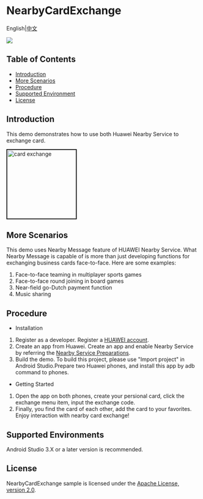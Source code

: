 # NearbyCardExchange
English|[中文]()

[![](https://camo.githubusercontent.com/ce1c195eb2524e4e67a2e74bf6e9619555aa0913/68747470733a2f2f696d672e736869656c64732e696f2f62616467652f446f63732d686d736775696465732d627269676874677265656e)](https://developer.huawei.com/consumer/en/doc/development/HMSCore-Guides/introduction-0000001050040566)

## Table of Contents

 * [Introduction](#introduction)
 * [More Scenarios](#more-scenarios)
 * [Procedure](#procedure)
 * [Supported Environment](#supported-environment)
 * [License](#license)

## Introduction
This demo demonstrates how to use both Huawei Nearby Service to exchange card. 

<img src="https://github.com/HMS-Core/hms-nearby-demo/blob/master/NearbyCardExchange/CardExchange.gif" width=180 title="card exchange" border=2>

## More Scenarios
This demo uses Nearby Message feature of HUAWEI Nearby Service. What Nearby Message is capable of is more than just developing functions for exchanging business cards face-to-face. Here are some examples:
1. Face-to-face teaming in multiplayer sports games
2. Face-to-face round joining in board games
3. Near-field go-Dutch payment function
4. Music sharing

## Procedure
* Installation

1. Register as a developer.
Register a [HUAWEI account](https://developer.huawei.com/consumer/en/).
2. Create an app from Huawei.
Create an app and enable Nearby Service by referring the [Nearby Service Preparations](https://developer.huawei.com/consumer/en/doc/development/HMSCore-Guides/config-agc-0000001050040578).
3. Build the demo.
To build this project, please use "Import project" in Android Studio.Prepare two Huawei phones, and install this app by adb command to phones.

* Getting Started
1. Open the app on both phones, create your persional card, click the exchange menu item, input the exchange code.
2. Finally, you find the card of each other, add the card to your favorites. Enjoy interaction with nearby card exchange!

## Supported Environments
Android Studio 3.X or a later version is recommended.

## License
NearbyCardExchange sample is licensed under the [Apache License, version 2.0](http://www.apache.org/licenses/LICENSE-2.0).
